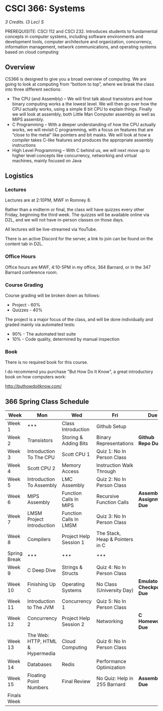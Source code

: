 # CSCI 366: Systems

_3 Credits. (3 Lec) S_

PREREQUISITE: CSCI 112 and CSCI 232. Introduces students to fundamental concepts in computer systems, including software
environments and development tools, computer architecture and organization, concurrency, information management, network
communications, and operating systems based on cloud computing

## Overview

CS366 is designed to give you a broad overview of computing. We are going to look at computing from “bottom to top”,
where we break the class into three different sections:

* The CPU (and Assembly) – We will first talk about transistors and how binary computing works a the lowest level. We
  will then go over how the CPU actually works, using a simple 8 bit CPU to explain things. Finally we will look at
  assembly, both Little Man Computer assembly as well as MIPS assembly.
* C Programming – With a deeper understanding of how the CPU actually works, we will revisit C programming, with a focus
  on features that are “close to the metal” like pointers and bit masks. We will look at how a compiler takes C-like
  features and produces the appropriate assembly instructions
* High Level Programming – With C behind us, we will next move up to higher level concepts like concurrency, networking
  and virtual machines, mainly focused on Java

## Logistics

### Lectures

Lectures are at 2:10PM, MWF in Romney 8.

Rather than a midterm or final, the class will have quizzes every other Friday, beginning the third
week. The quizzes will be available online via D2L, and we will not have in-person classes on those days.

All lectures will be live-streamed via YouTube.

There is an active Discord for the server, a link to join can be found on the content tab in D2L.

### Office Hours

Office hours are MWF, 4:10-5PM in my office, 364 Barnard, or in the 347 Barnard conference room.

### Course Grading

Course grading will be broken down as follows:

* Project - 60%
* Quizzes - 40%

The project is a major focus of the class, and will be done individually and graded mainly via
automated tests:

* 90% - The automated test suite
* 10% - Code quality, determined by manual inspection

### Book

There is no required book for this course.

I do recommend you purchase "But How Do It Know", a great introductory book on how computers work:

http://buthowdoitknow.com/


## 366 Spring Class Schedule

| Week         | Mon                              | Wed                    | Fri                             | Due                         |
|--------------|----------------------------------|------------------------|---------------------------------|-----------------------------|
| Week 1       | ***                              | Class Introduction     | Github Setup                    |                             |
| Week 2       | Transistors                      | Storing & Adding Bits  | Binary Representations          | **Github Repo Due**         |
| Week 3       | Introduction To The CPU          | Scott CPU 1            | Quiz 1: No In Person Class      |                             |
| Week 4       | Scott CPU 2                      | Memory Access          | Instruction Walk Through        |                             |
| Week 5       | Introduction To Assembly         | LMC Assembly           | Quiz 2: No In Person Class      |                             |
| Week 6       | MIPS Assembly                    | Function Calls In MIPS | Recursive Function Calls        | **Assembly Assignment Due** |
| Week 7       | LMSM Project Introduction        | Function Calls In LMSM | Quiz 3: No In Person Class      |                             |
| Week 8       | Compilers                        | Project Help Session 1 | The Stack, Heap & Pointers in C |                             |
| Spring Break | ***                              | ***                    | ***                             |                             |
| Week 9       | C Deep Dive                      | Strings & Structs      | Quiz 4: No In Person Class      |                             |
| Week 10      | Finishing Up C                   | Operating Systems      | No Class (University Day)       | **Emulator Checkpoint Due** |
| Week 11      | Introduction to The JVM          | Concurrency 1          | Quiz 5: No In Person Class      |                             |
| Week 12      | Concurrency 2                    | Project Help Session 2 | Networking                      | **C Homework Due**          |
| Week 13      | The Web: HTTP, HTML & Hypermedia | Cloud Computing        | Quiz 6: No In Person Class      |                             |
| Week 14      | Databases                        | Redis                  | Performance Optimization        |                             |
| Week 15      | Floating Point Numbers           | Final Review           | No Quiz: Help in 255 Barnard    | **Assembler Due**           |
| Finals Week  |                                  |                        |                                 |                             |


